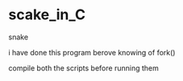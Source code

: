 # scake_in_C
snake


i have done this program berove knowing of fork()

compile both the scripts before running them
